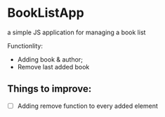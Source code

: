 # BookListApp
a simple JS application for managing a book list

Functionlity:

- Adding book & author;
- Remove last added book

## Things to improve:
- [ ] Adding remove function to every added element
